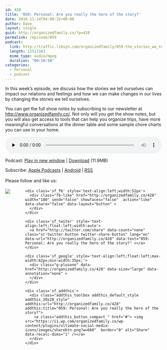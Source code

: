 ```yaml
---
id: 428
title: '059: Personal: Are you really the hero of the story?'
date: 2016-11-14T04:00:32+00:00
author: Dave
layout: single
guid: http://organizedfamily.co/?p=428
permalink: /episode/059
podcast:
  link: http://traffic.libsyn.com/organizedfamily/059-the_stories_we_tell_ourselves.mp3
  length: 12517103
  mime_type: audio/mpeg
  duration: "00:10:50"
categories:
  - Personal
  - podcast
---
```

In this week&#8217;s episode, we discuss how the stories we tell ourselves can impact our relations and feelings and how we can make changes in our lives by changing the stories we tell ourselves.

You can get the full show notes by subscribing to our newsletter at <http://www.organizedfamily.co/>. Not only will you get the show notes, but you will also get access to tools that can help you organize trips, have more meaningful conversations at the dinner table and some sample chore charts you can use in your home.

<div class="powerpress_player" id="powerpress_player_5380">
  <audio class="wp-audio-shortcode" id="audio-428-60" preload="none" style="width: 100%;" controls="controls"><source type="audio/mpeg" src="http://traffic.libsyn.com/organizedfamily/059-the_stories_we_tell_ourselves.mp3?_=60" /><a href="http://traffic.libsyn.com/organizedfamily/059-the_stories_we_tell_ourselves.mp3">http://traffic.libsyn.com/organizedfamily/059-the_stories_we_tell_ourselves.mp3</a></audio>
</div>

<p class="powerpress_links powerpress_links_mp3">
  Podcast: <a href="http://traffic.libsyn.com/organizedfamily/059-the_stories_we_tell_ourselves.mp3" class="powerpress_link_pinw" target="_blank" title="Play in new window" onclick="return powerpress_pinw('http://organizedfamily.co/?powerpress_pinw=428-podcast');" rel="nofollow">Play in new window</a> | <a href="http://traffic.libsyn.com/organizedfamily/059-the_stories_we_tell_ourselves.mp3" class="powerpress_link_d" title="Download" rel="nofollow" download="059-the_stories_we_tell_ourselves.mp3">Download</a> (11.9MB)
</p>

<p class="powerpress_links powerpress_subscribe_links">
  Subscribe: <a href="https://itunes.apple.com/us/podcast/organized-family/id1047979605?mt=2&ls=1#episodeGuid=http%3A%2F%2Forganizedfamily.co%2F%3Fp%3D428" class="powerpress_link_subscribe powerpress_link_subscribe_itunes" title="Subscribe on Apple Podcasts" rel="nofollow">Apple Podcasts</a> | <a href="http://subscribeonandroid.com/organizedfamily.co/feed/podcast" class="powerpress_link_subscribe powerpress_link_subscribe_android" title="Subscribe on Android" rel="nofollow">Android</a> | <a href="http://organizedfamily.co/feed/podcast" class="powerpress_link_subscribe powerpress_link_subscribe_rss" title="Subscribe via RSS" rel="nofollow">RSS</a>
</p>

<div class='sfsi_Sicons' style='width: 100%; display: inline-block; vertical-align: middle; text-align:left'>
  <div style='margin:0px 8px 0px 0px; line-height: 24px'>
    <span>Please follow and like us:</span>
  </div>
  
  <div class='sfsi_socialwpr'>
    <div class='sf_subscrbe' style='text-align:left;float:left;width:64px'>
      <a href="http://www.specificfeeds.com/widget/emailsubscribe/MTc5ODgx/OA==/" target="_blank"><img src="https://i2.wp.com/organizedfamily.co/wp-content/plugins/ultimate-social-media-icons/images/follow_subscribe.png?w=660" data-recalc-dims="1" /></a>
    </div>
    
    <div class='sf_fb' style='text-align:left;width:52px'>
      <div class="fb-like" href="http://organizedfamily.co/428" width="180" send="false" showfaces="false"  action="like" data-share="false" data-layout="button" >
      </div>
    </div>
    
    <div class='sf_twiter' style='text-align:left;float:left;width:auto'>
      <a href="http://twitter.com/share" data-count="none" class="sr-twitter-button twitter-share-button" lang="en" data-url="http://organizedfamily.co/428" data-text="059: Personal: Are you really the hero of the story?" ></a>
    </div>
    
    <div class='sf_google' style='text-align:left;float:left;max-width:62px;min-width:35px;'>
      <div class="g-plusone" data-href="http://organizedfamily.co/428" data-size="large" data-annotation="none" >
      </div>
    </div>
    
    <div class='sf_addthis'>
      <div class="addthis_toolbox addthis_default_style addthis_20x20_style" addthis:url="http://organizedfamily.co/428" addthis:title="059: Personal: Are you really the hero of the story?">
        <a class="addthis_button_compact " href="#"> <img src="https://i1.wp.com/organizedfamily.co/wp-content/plugins/ultimate-social-media-icons/images/sharebtn.png?w=660"  border="0" alt="Share" data-recalc-dims="1" /></a>
      </div>
    </div>
  </div>
</div>